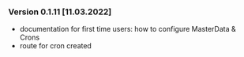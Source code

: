 ### Version 0.1.11 [11.03.2022]

- documentation for first time users: how to configure MasterData & Crons
- route for cron created